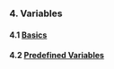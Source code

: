 ### 4. Variables
#### 4.1 [Basics](4_1_Basics.php)
#### 4.2 [Predefined Variables](4_2_Predefined_Variables.php)